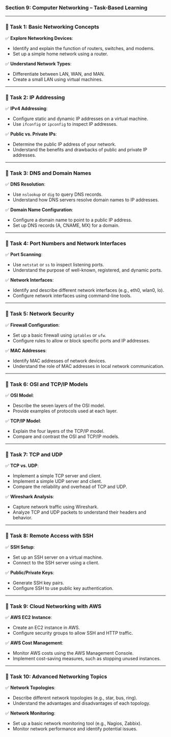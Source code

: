 ### **Section 9: Computer Networking – Task-Based Learning**

---

### **🔹 Task 1: Basic Networking Concepts**

✅ **Explore Networking Devices**:
- Identify and explain the function of routers, switches, and modems.
- Set up a simple home network using a router.

✅ **Understand Network Types**:
- Differentiate between LAN, WAN, and MAN.
- Create a small LAN using virtual machines.

---

### **🔹 Task 2: IP Addressing**

✅ **IPv4 Addressing**:
- Configure static and dynamic IP addresses on a virtual machine.
- Use `ifconfig` or `ipconfig` to inspect IP addresses.

✅ **Public vs. Private IPs**:
- Determine the public IP address of your network.
- Understand the benefits and drawbacks of public and private IP addresses.

---

### **🔹 Task 3: DNS and Domain Names**

✅ **DNS Resolution**:
- Use `nslookup` or `dig` to query DNS records.
- Understand how DNS servers resolve domain names to IP addresses.

✅ **Domain Name Configuration**:
- Configure a domain name to point to a public IP address.
- Set up DNS records (A, CNAME, MX) for a domain.

---

### **🔹 Task 4: Port Numbers and Network Interfaces**

✅ **Port Scanning**:
- Use `netstat` or `ss` to inspect listening ports.
- Understand the purpose of well-known, registered, and dynamic ports.

✅ **Network Interfaces**:
- Identify and describe different network interfaces (e.g., eth0, wlan0, lo).
- Configure network interfaces using command-line tools.

---

### **🔹 Task 5: Network Security**

✅ **Firewall Configuration**:
- Set up a basic firewall using `iptables` or `ufw`.
- Configure rules to allow or block specific ports and IP addresses.

✅ **MAC Addresses**:
- Identify MAC addresses of network devices.
- Understand the role of MAC addresses in local network communication.

---

### **🔹 Task 6: OSI and TCP/IP Models**

✅ **OSI Model**:
- Describe the seven layers of the OSI model.
- Provide examples of protocols used at each layer.

✅ **TCP/IP Model**:
- Explain the four layers of the TCP/IP model.
- Compare and contrast the OSI and TCP/IP models.

---

### **🔹 Task 7: TCP and UDP**

✅ **TCP vs. UDP**:
- Implement a simple TCP server and client.
- Implement a simple UDP server and client.
- Compare the reliability and overhead of TCP and UDP.

✅ **Wireshark Analysis**:
- Capture network traffic using Wireshark.
- Analyze TCP and UDP packets to understand their headers and behavior.

---

### **🔹 Task 8: Remote Access with SSH**

✅ **SSH Setup**:
- Set up an SSH server on a virtual machine.
- Connect to the SSH server using a client.

✅ **Public/Private Keys**:
- Generate SSH key pairs.
- Configure SSH to use public key authentication.

---

### **🔹 Task 9: Cloud Networking with AWS**

✅ **AWS EC2 Instance**:
- Create an EC2 instance in AWS.
- Configure security groups to allow SSH and HTTP traffic.

✅ **AWS Cost Management**:
- Monitor AWS costs using the AWS Management Console.
- Implement cost-saving measures, such as stopping unused instances.

---

### **🔹 Task 10: Advanced Networking Topics**

✅ **Network Topologies**:
- Describe different network topologies (e.g., star, bus, ring).
- Understand the advantages and disadvantages of each topology.

✅ **Network Monitoring**:
- Set up a basic network monitoring tool (e.g., Nagios, Zabbix).
- Monitor network performance and identify potential issues.